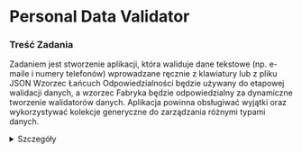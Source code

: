 # Personal Data Validator


### Treść Zadania
  Zadaniem jest stworzenie aplikacji, która waliduje dane tekstowe (np. e-maile i numery telefonów) wprowadzane ręcznie z klawiatury lub z pliku  JSON   Wzorzec Łańcuch Odpowiedzialności będzie używany do etapowej walidacji danych, a wzorzec Fabryka będzie odpowiedzialny za dynamiczne  tworzenie   walidatorów danych. Aplikacja powinna obsługiwać wyjątki oraz wykorzystywać kolekcje generyczne do zarządzania różnymi typami danych.


<details>
  <summary> Szczegóły </summary>

  **Wzorce projektowe:**
  - Łańcuch Odpowiedzialności: Walidacja danych krok po kroku (np. najpierw e-mail, potem numer telefonu).
  - Fabryka: Dynamiczne tworzenie walidatorów danych (np. dla e-maila lub numeru telefonu).

  **Wejście:**
  - Dane tekstowe (np. e-mail, numer telefonu) wprowadzane ręcznie z klawiatury lub { "email": "user@example.com", "phone": "+1234567890" }
  - Klawiatura: Wprowadzanie danych ręcznie.

  **Wyjście:**
  - Komunikat o poprawnej walidacji lub błędach walidacyjnych (np. niepoprawny format e-maila).

  **Zakres danych:**
  - Dane tekstowe: e-mail, numer telefonu.
  - Walidacja: poprawność formatu e-maila i numeru telefonu.

  **Oczekiwane działanie:**
  - Aplikacja powinna dynamicznie tworzyć walidatory i przeprowadzać walidację danych za pomocą Łańcucha Odpowiedzialności.
  - Obsługa wyjątków powinna zwracać komunikaty o błędach w przypadku niepoprawnych danych.

  **Techniki Java:**
  - Mechanizm wyjątków: Obsługa błędów walidacyjnych.
  - Kolekcje generyczne: Zarządzanie różnymi typami danych (e-mail, numer telefonu).

  **Zadania rozszerzające:**
  - Rozbudowa walidacji: Dodanie walidacji dodatkowych danych, takich jak adresy pocztowe.
  - Obsługa JSON w różnych formatach: Dodanie obsługi walidacji danych z JSON o różnych strukturach.

</details>